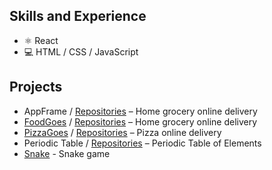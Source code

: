 ## Skills and Experience
* ⚛ React
* 💻 HTML / CSS / JavaScript

## Projects
* AppFrame / [Repositories](https://github.com/orgs/appframe-co/repositories) – Home grocery online delivery
* [FoodGoes](https://foodgoes.com/) / [Repositories](https://github.com/orgs/foodgoes/repositories) – Home grocery online delivery
* [PizzaGoes](https://pizzagoes.com/) / [Repositories](https://github.com/orgs/pizzagoes/repositories)  – Pizza online delivery
* Periodic Table / [Repositories](https://github.com/devholiday/periodic-table) – Periodic Table of Elements
* [Snake](https://devholiday.github.io/snake/) - Snake game

<!---
devholiday/devholiday is a ✨ special ✨ repository because its `README.md` (this file) appears on your GitHub profile.
You can click the Preview link to take a look at your changes.
--->
